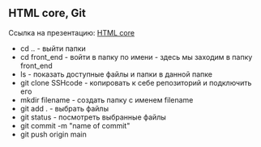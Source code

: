 
## HTML core, Git

Ссылка на презентацию: [HTML core](https://github.com/ait-tr/cohort22/blob/main/basic_programming/lesson_63/html_core.pdf)  

- cd .. - выйти папки
- cd front_end  - войти в папку по имени - здесь мы заходим в папку front_end
- ls - показать доступные файлы и папки в данной папке
- git clone SSHcode - копировать к себе репозиторий и подключить его
- mkdir filename - создать папку с именем filename
- git add . - выбрать файлы
- git status - посмотреть выбранные файлы
- git commit -m "name of commit"
- git push origin main
 

